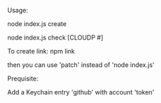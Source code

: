 Usage:

node index.js create

node index.js check [CLOUDP #]

To create link:
npm link

then you can use 'patch' instead of 'node index.js'

Prequisite:

Add a Keychain entry 'github' with account 'token'
